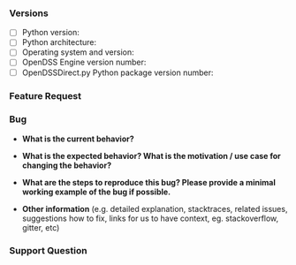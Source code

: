 ### Versions

<!--Please provide the following information before submitting your issue. Thank you!-->

- [ ] Python version: <!-- (e.g. 2.7, 3.3, 3.6) -->
- [ ] Python architecture: <!-- (e.g. x86, x64) -->
- [ ] Operating system and version: <!-- (e.g. Windows XP, Windows 7, Windows 8, OSX 11, Red Hat, Ubuntu, Centos 6, Centos 7) -->
- [ ] OpenDSS Engine version number: <!-- (e.g. v0.1.0, v0.2.5, v0.3.0) You can use `opendssdirect.Basic.Version()` to get this information --> 
- [ ] OpenDSSDirect.py Python package version number: <!-- (e.g. v0.1.0, v0.2.5, v0.3.0) You can use `opendssdirect.__version__` to get this information --> 

<!--

You can use the following block of code to find the version of OpenDSSDirect.py that you are using

	```python
	import opendssdirect as odd
	print(odd.__version__)
	```

-->

<!--Delete the irrelevant sections-->

### Feature Request

<!--If it is a feature request, describe it in detail in this section and delete the sections below.-->

### Bug

<!--If it is a bug, answer the following questions and add information that you think is relevant. Delete the other sections-->

* **What is the current behavior?**

* **What is the expected behavior? What is the motivation / use case for changing the behavior?**

* **What are the steps to reproduce this bug? Please provide a minimal working example of the bug if possible.**

* **Other information** (e.g. detailed explanation, stacktraces, related issues, suggestions how to fix, links for us to have context, eg. stackoverflow, gitter, etc)

### Support Question

<!--If it is a support question, describe it in detail in this section. Please provide the necessary OpenDSS files if possible or a minimal working example that we can use to discuss the quesiton. Delete the other sections.-->

